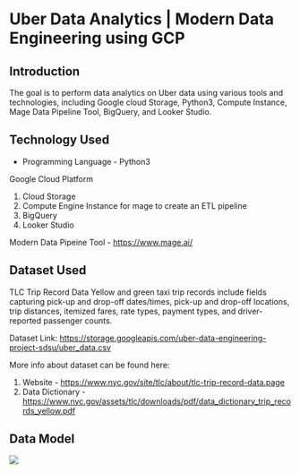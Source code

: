 # Uber Data Analytics | Modern Data Engineering using GCP 

## Introduction

The goal is to perform data analytics on Uber data using various tools and technologies, including Google cloud Storage, Python3, Compute Instance, Mage Data Pipeline Tool, BigQuery, and Looker Studio.

## Technology Used
- Programming Language - Python3

Google Cloud Platform
1. Cloud Storage
2. Compute Engine Instance for mage to create an ETL pipeline
3. BigQuery
4. Looker Studio

Modern Data Pipeine Tool - https://www.mage.ai/

## Dataset Used
TLC Trip Record Data
Yellow and green taxi trip records include fields capturing pick-up and drop-off dates/times, pick-up and drop-off locations, trip distances, itemized fares, rate types, payment types, and driver-reported passenger counts.

Dataset Link: https://storage.googleapis.com/uber-data-engineering-project-sdsu/uber_data.csv


More info about dataset can be found here:
1. Website - https://www.nyc.gov/site/tlc/about/tlc-trip-record-data.page
2. Data Dictionary - https://www.nyc.gov/assets/tlc/downloads/pdf/data_dictionary_trip_records_yellow.pdf

## Data Model
<img src="[data_model.jpeg](https://github.com/pooja97/uber_data_analytics/blob/main/data_model.pdf)https://github.com/pooja97/uber_data_analytics/blob/main/data_model.pdf">
